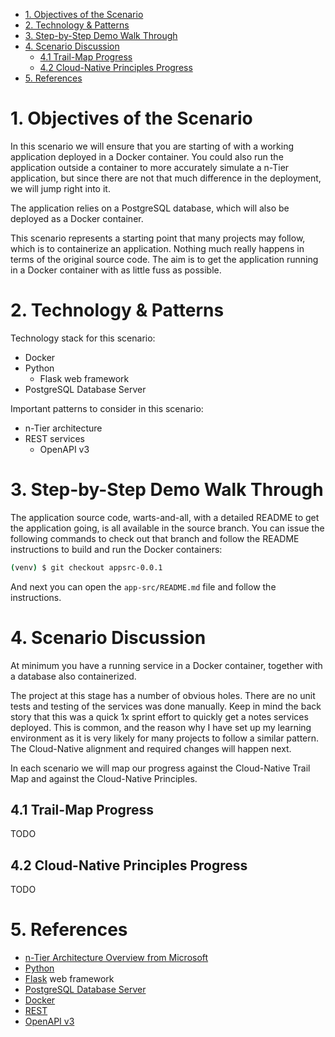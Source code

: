
- [1. Objectives of the Scenario](#1-objectives-of-the-scenario)
- [2. Technology & Patterns](#2-technology--patterns)
- [3. Step-by-Step Demo Walk Through](#3-step-by-step-demo-walk-through)
- [4. Scenario Discussion](#4-scenario-discussion)
  - [4.1 Trail-Map Progress](#41-trail-map-progress)
  - [4.2 Cloud-Native Principles Progress](#42-cloud-native-principles-progress)
- [5. References](#5-references)

# 1. Objectives of the Scenario

In this scenario we will ensure that you are starting of with a working application deployed in a Docker container. You could also run the application outside a container to more accurately simulate a n-Tier application, but since there are not that much difference in the deployment, we will jump right into it.

The application relies on a PostgreSQL database, which will also be deployed as a Docker container.

This scenario represents a starting point that many projects may follow, which is to containerize an application. Nothing much really happens in terms of the original source code. The aim is to get the application running in a Docker container with as little fuss as possible.

# 2. Technology & Patterns

Technology stack for this scenario:

* Docker
* Python
  * Flask web framework
* PostgreSQL Database Server

Important patterns to consider in this scenario:

* n-Tier architecture
* REST services
  * OpenAPI v3

# 3. Step-by-Step Demo Walk Through

The application source code, warts-and-all, with a detailed README to get the application going, is all available in the source branch. You can issue the following commands to check out that branch and follow the README instructions to build and run the Docker containers:

```bash
(venv) $ git checkout appsrc-0.0.1
```

And next you can open the `app-src/README.md` file and follow the instructions.

# 4. Scenario Discussion

At minimum you have a running service in a Docker container, together with a database also containerized.

The project at this stage has a number of obvious holes. There are no unit tests and testing of the services was done manually. Keep in mind the back story that this was a quick 1x sprint effort to quickly get a notes services deployed. This is common, and the reason why I have set up my learning environment as it is very likely for many projects to follow a similar pattern. The Cloud-Native alignment and required changes will happen next.

In each scenario we will map our progress against the Cloud-Native Trail Map and against the Cloud-Native Principles.

## 4.1 Trail-Map Progress

TODO

## 4.2 Cloud-Native Principles Progress

TODO

# 5. References

* [n-Tier Architecture Overview from Microsoft](https://docs.microsoft.com/en-us/azure/architecture/guide/architecture-styles/n-tier)
* [Python](https://www.python.org/)
* [Flask](https://flask.palletsprojects.com/en/1.1.x/) web framework
* [PostgreSQL Database Server](https://www.postgresql.org/)
* [Docker](https://docs.docker.com/)
* [REST](https://restfulapi.net/)
* [OpenAPI v3](https://swagger.io/specification/)
